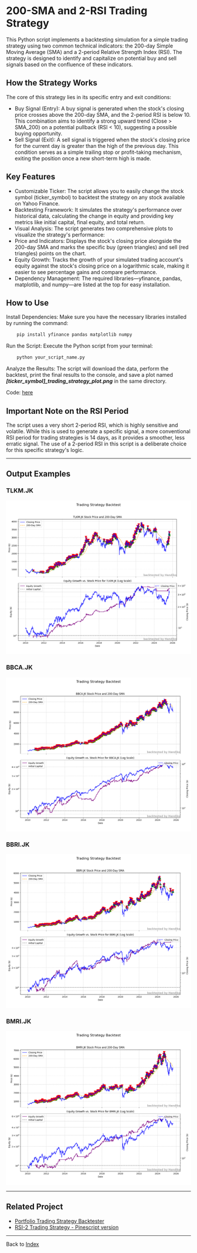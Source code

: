 # 200-SMA and 2-RSI Trading Strategy
This Python script implements a backtesting simulation for a simple trading strategy using two common technical indicators: the 200-day Simple Moving Average (SMA) and a 2-period Relative Strength Index (RSI). The strategy is designed to identify and capitalize on potential buy and sell signals based on the confluence of these indicators.

## How the Strategy Works
The core of this strategy lies in its specific entry and exit conditions:
* Buy Signal (Entry): A buy signal is generated when the stock's closing price crosses above the 200-day SMA, and the 2-period RSI is below 10. This combination aims to identify a strong upward trend (Close > SMA_200) on a potential pullback (RSI < 10), suggesting a possible buying opportunity.
* Sell Signal (Exit): A sell signal is triggered when the stock's closing price for the current day is greater than the high of the previous day. This condition serves as a simple trailing stop or profit-taking mechanism, exiting the position once a new short-term high is made.

## Key Features
* Customizable Ticker: The script allows you to easily change the stock symbol (ticker_symbol) to backtest the strategy on any stock available on Yahoo Finance.
* Backtesting Framework: It simulates the strategy's performance over historical data, calculating the change in equity and providing key metrics like initial capital, final equity, and total return.
* Visual Analysis: The script generates two comprehensive plots to visualize the strategy's performance:
* Price and Indicators: Displays the stock's closing price alongside the 200-day SMA and marks the specific buy (green triangles) and sell (red triangles) points on the chart.
* Equity Growth: Tracks the growth of your simulated trading account's equity against the stock's closing price on a logarithmic scale, making it easier to see percentage gains and compare performance.
* Dependency Management: The required libraries—yfinance, pandas, matplotlib, and numpy—are listed at the top for easy installation.

## How to Use
Install Dependencies: Make sure you have the necessary libraries installed by running the command:
```Bash
    pip install yfinance pandas matplotlib numpy
```

Run the Script: Execute the Python script from your terminal:
```Bash
    python your_script_name.py
```
    
Analyze the Results: The script will download the data, perform the backtest, print the final results to the console, and save a plot named _**[ticker_symbol]_trading_strategy_plot.png**_ in the same directory.

Code: [here](https://github.com/handiko/RSI-2-Stock-Trading-Strategy/blob/main/JupyterNotebook/RSI-2%20Trading%20Strategy.ipynb)

## Important Note on the RSI Period
The script uses a very short 2-period RSI, which is highly sensitive and volatile. While this is used to generate a specific signal, a more conventional RSI period for trading strategies is 14 days, as it provides a smoother, less erratic signal. The use of a 2-period RSI in this script is a deliberate choice for this specific strategy's logic.

---

## Output Examples
### TLKM.JK
![](./TLKM.JK_trading_strategy_plot.png)


### BBCA.JK
![](./BBCA.JK_trading_strategy_plot.png)


### BBRI.JK
![](./BBRI.JK_trading_strategy_plot.png)


### BMRI.JK
![](./BMRI.JK_trading_strategy_plot.png)

---

## Related Project
* [Portfolio Trading Strategy Backtester](https://github.com/handiko/RSI-2-Portfolio-Trading-Strategy-Backtester/blob/main/README.md)
* [RSI-2 Trading Strategy - Pinescript version](https://github.com/handiko/RSI-2-Stock-Trading-Strategy-Pinescript/blob/main/README.md)

---

Back to [Index](https://github.com/handiko/handiko/blob/master/README.md)
